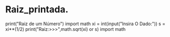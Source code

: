 # Raiz_printada.
print("Raiz de um Número")
import math
xi = int(input("Insira O Dado:"))
s = xi**(1/2)
print("Raiz:>>>",math.sqrt(xi) or s)
import math
